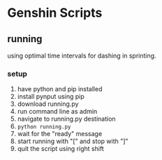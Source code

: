 # Genshin Scripts
## running

using optimal time intervals for dashing in sprinting. 

### setup
1. have python and pip installed
2. install pynput using pip
3. download running.py
4. run command line as admin
5. navigate to running.py destination
6. ```python running.py``` 
7. wait for the "ready" message
8. start running with "\[" and stop with "\]" 
9. quit the script using right shift

